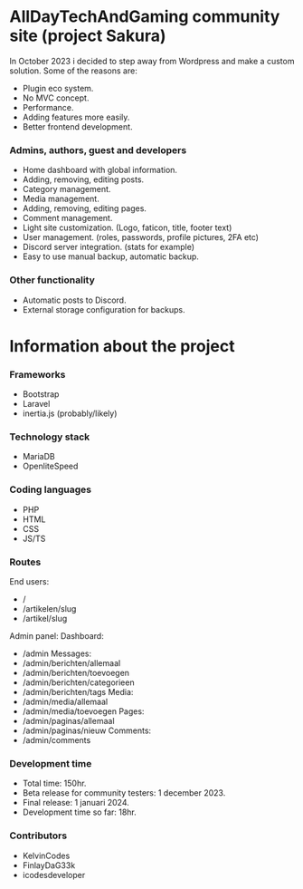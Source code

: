 # AllDayTechAndGaming community site (project Sakura)
In October 2023 i decided to step away from Wordpress and make a custom solution. Some of the reasons are:
- Plugin eco system.
- No MVC concept.
- Performance.
- Adding features more easily.
- Better frontend development.

### Admins, authors, guest and developers
- Home dashboard with global information.
- Adding, removing, editing posts.
- Category management.
- Media management.
- Adding, removing, editing pages.
- Comment management.
- Light site customization. (Logo, faticon, title, footer text)
- User management. (roles, passwords, profile pictures, 2FA etc)
- Discord server integration. (stats for example)
- Easy to use manual backup, automatic backup.

### Other functionality
- Automatic posts to Discord.
- External storage configuration for backups.

# Information about the project 
### Frameworks
- Bootstrap
- Laravel
- inertia.js (probably/likely)

### Technology stack
- MariaDB
- OpenliteSpeed

### Coding languages
- PHP
- HTML
- CSS
- JS/TS

### Routes
End users:
- /
- /artikelen/slug
- /artikel/slug

Admin panel:
Dashboard:
- /admin
Messages:
- /admin/berichten/allemaal
- /admin/berichten/toevoegen
- /admin/berichten/categorieen
- /admin/berichten/tags
Media:
- /admin/media/allemaal
- /admin/media/toevoegen
Pages:
- /admin/paginas/allemaal
- /admin/paginas/nieuw
Comments:
- /admin/comments

### Development time
- Total time: 150hr.
- Beta release for community testers: 1 december 2023.
- Final release: 1 januari 2024.
- Development time so far: 18hr.

### Contributors
- KelvinCodes
- FinlayDaG33k
- icodesdeveloper
